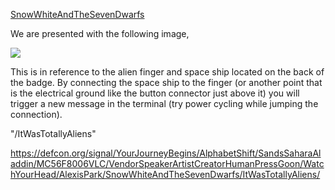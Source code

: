 [SnowWhiteAndTheSevenDwarfs](https://defcon.org/signal/YourJourneyBegins/AlphabetShift/SandsSaharaAladdin/MC56F8006VLC/VendorSpeakerArtistCreatorHumanPressGoon/WatchYourHead/AlexisPark/SnowWhiteAndTheSevenDwarfs/)

We are presented with the following image,

![](https://raw.githubusercontent.com/d1str0/dc29-badge/main/spoilers/connections.jpg)

This is in reference to the alien finger and space ship located on the back of the badge. 
By connecting the space ship to the finger (or another point that is the electrical ground like the button connector just above it) you will trigger a new message in the terminal (try power cycling while jumping the connection).

"/ItWasTotallyAliens"

https://defcon.org/signal/YourJourneyBegins/AlphabetShift/SandsSaharaAladdin/MC56F8006VLC/VendorSpeakerArtistCreatorHumanPressGoon/WatchYourHead/AlexisPark/SnowWhiteAndTheSevenDwarfs/ItWasTotallyAliens/
